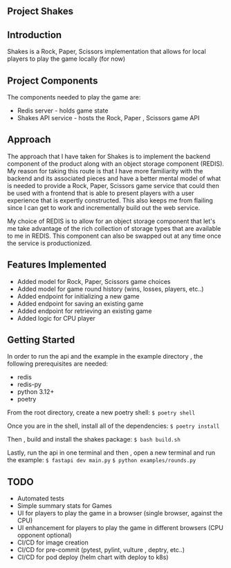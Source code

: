 Project Shakes
--------------

Introduction
-------

Shakes is a Rock, Paper, Scissors implementation that allows for local players
to play the game locally (for now)

Project Components
-------

The components needed to play the game are:

* Redis server - holds game state
* Shakes API service - hosts the Rock, Paper , Scissors game API

Approach
-------

The approach that I have taken for Shakes is to implement the backend component
of the product along with an object storage component (REDIS). My reason for taking this route
is that I have more familiarity with the backend and its associated pieces and have a better
mental model of what is needed to provide a Rock, Paper, Scissors game service that could then
be used with a frontend that is able to present players with a user experience that is expertly
constructed. This also keeps me from flailing since I can get to work and incrementally build out
the web service.

My choice of REDIS is to allow for an object storage component that let's me take advantage of the
rich collection of storage types that are available to me in REDIS. This component can also be swapped
out at any time once the service is productionized.


Features Implemented
-------
- Added model for Rock, Paper, Scissors game choices
- Added model for game round history (wins, losses, players, etc..)
- Added endpoint for initializing a new game
- Added endpoint for saving an existing game
- Added endpoint for retrieving an existing game
- Added logic for CPU player

Getting Started
-------

In order to run the api and the example in the example directory , the following prerequisites are needed:
- redis
- redis-py
- python 3.12+
- poetry

From the root directory, create a new poetry shell:
`$ poetry shell`

Once you are in the shell, install all of the dependencies:
`$ poetry install`

Then , build and install the shakes package:
`$ bash build.sh`

Lastly, run the api in one terminal and then , open a new terminal and run the example:
`$ fastapi dev main.py`
`$ python examples/rounds.py`


TODO
-------
- Automated tests
- Simple summary stats for Games
- UI for players to play the game in a browser (single browser, against the CPU)
- UI enhancement for players to play the game in different browsers (CPU opponent optional)
- CI/CD for image creation
- CI/CD for pre-commit (pytest, pylint, vulture , deptry, etc..)
- CI/CD for pod deploy (helm chart with deploy to k8s)
